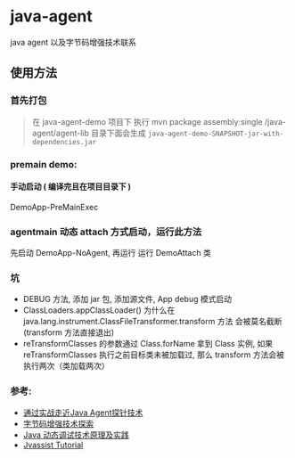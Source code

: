 # java-agent

java agent 以及字节码增强技术联系

## 使用方法
### 首先打包

> 在 java-agent-demo 项目下 执行 mvn package assembly:single
/java-agent/agent-lib 目录下面会生成 ```java-agent-demo-SNAPSHOT-jar-with-dependencies.jar```

### premain demo:
#### 手动启动 ( 编译完且在项目目录下 )
DemoApp-PreMainExec

### agentmain 动态 attach 方式启动，运行此方法
先启动 DemoApp-NoAgent, 再运行
运行 DemoAttach 类

### 坑
- DEBUG 方法, 添加 jar 包, 添加源文件, App debug 模式启动
- ClassLoaders.appClassLoader() 为什么在 java.lang.instrument.ClassFileTransformer.transform 方法 
会被莫名截断 (transform 方法直接退出)
- reTransformClasses 的参数通过 Class.forName 拿到 Class 实例, 如果 reTransformClasses
执行之前目标类未被加载过, 那么 transform 方法会被执行两次（类加载两次）

### 参考:
* [通过实战走近Java Agent探针技术](https://juejin.cn/post/7025410644463583239)
* [字节码增强技术探索](https://tech.meituan.com/2019/09/05/java-bytecode-enhancement.html)
* [Java 动态调试技术原理及实践](https://tech.meituan.com/2019/11/07/java-dynamic-debugging-technology.html)
* [Jvassist Tutorial](http://www.javassist.org/tutorial/tutorial.html)

